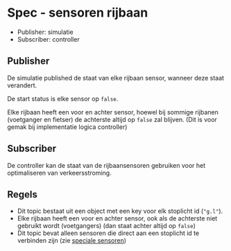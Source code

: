 ﻿# Spec - sensoren rijbaan
- Publisher: simulatie
- Subscriber: controller

## Publisher
De simulatie published de staat van elke rijbaan sensor, wanneer deze staat verandert.

De start status is elke sensor op `false`.

Elke rijbaan heeft een voor en achter sensor, hoewel bij sommige rijbanen (voetganger en fietser) de achterste altijd op `false` zal blijven. (Dit is voor gemak bij implementatie logica controller)


## Subscriber
De controller kan de staat van de rijbaansensoren gebruiken voor het optimaliseren van verkeersstroming.


## Regels
- Dit topic bestaat uit een object met een key voor elk stoplicht id (`"g.l"`).
- Elke rijbaan heeft een voor en achter sensor, ook als de achterste niet gebruikt wordt (voetgangers) (dan staat achter altijd op `false`)
- Dit topic bevat alleen sensoren die direct aan een stoplicht id te verbinden zijn (zie [speciale sensoren](../sensoren_speciaal/README))